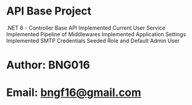 # API Base Project

.NET 6 - Controller Base API
Implemented Current User Service
Implemented Pipeline of Middlewares
Implemented Application Settings
Implemented SMTP Credentials
Seeded Role and Default Admin User

# Author: BNG016
# Email: bngf16@gmail.com
